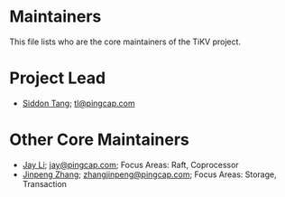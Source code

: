 # Maintainers

This file lists who are the core maintainers of the TiKV project. 

# Project Lead

* [Siddon Tang](https://github.com/siddontang); tl@pingcap.com

# Other Core Maintainers

* [Jay Li](https://github.com/busyjay); jay@pingcap.com; Focus Areas: Raft, Coprocessor
* [Jinpeng Zhang](https://github.com/zhangjinpeng1987); zhangjinpeng@pingcap.com; Focus Areas: Storage, Transaction
